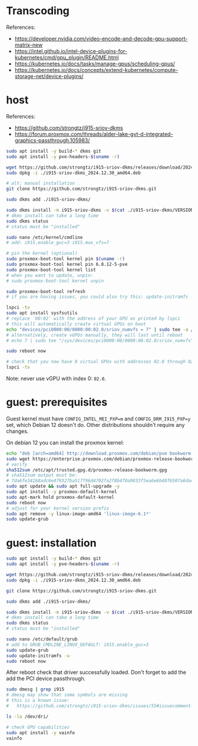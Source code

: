
# Transcoding

References:
- https://developer.nvidia.com/video-encode-and-decode-gpu-support-matrix-new
- https://intel.github.io/intel-device-plugins-for-kubernetes/cmd/gpu_plugin/README.html
- https://kubernetes.io/docs/tasks/manage-gpus/scheduling-gpus/
- https://kubernetes.io/docs/concepts/extend-kubernetes/compute-storage-net/device-plugins/

# host

References:
- https://github.com/strongtz/i915-sriov-dkms
- https://forum.proxmox.com/threads/alder-lake-gvt-d-integrated-graphics-passthrough.105983/

```bash
sudo apt install -y build-* dkms git
sudo apt install -y pve-headers-$(uname -r)

wget https://github.com/strongtz/i915-sriov-dkms/releases/download/2024.12.30/i915-sriov-dkms_2024.12.30_amd64.deb
sudo dpkg -i ./i915-sriov-dkms_2024.12.30_amd64.deb

# alt: manual installation
git clone https://github.com/strongtz/i915-sriov-dkms.git

sudo dkms add ./i915-sriov-dkms/

sudo dkms install -m i915-sriov-dkms -v $(cat ./i915-sriov-dkms/VERSION) --force
# dkms install can take a long time
sudo dkms status
# status must be "installed"

sudo nano /etc/kernel/cmdline
# add: i915.enable_guc=3 i915.max_vfs=7

# pin the kernel (optional)
sudo proxmox-boot-tool kernel pin $(uname -r)
sudo proxmox-boot-tool kernel pin 6.8.12-5-pve
sudo proxmox-boot-tool kernel list
# when you want to update, unpin:
# sudo proxmox-boot-tool kernel unpin

sudo proxmox-boot-tool refresh
# if you are having issues, you could also try this: update-initramfs -u -k all

lspci -tv
sudo apt install sysfsutils
# replace `00:02` with the address of your GPU as printed by lspci
# this will automatically create virtual GPUs on boot
echo "devices/pci0000:00/0000:00:02.0/sriov_numvfs = 7" | sudo tee -a /etc/sysfs.conf
# alternatively, create vGPUs manually, they will last until reboot
# echo 7 | sudo tee "/sys/devices/pci0000:00/0000:00:02.0/sriov_numvfs"

sudo reboot now

# check that you now have 8 virtual GPUs with addresses 02.0 through 02.7
lspci -tv
```

Note: never use vGPU with index 0: `02.0`.

# guest: prerequisites

Guest kernel must have `CONFIG_INTEL_MEI_PXP=m` and `CONFIG_DRM_I915_PXP=y` set, which Debian 12 doesn't do.
Other distributions shouldn't require any changes.

On debian 12 you can install the proxmox kernel:

```bash
echo "deb [arch=amd64] http://download.proxmox.com/debian/pve bookworm pve-no-subscription" | sudo tee /etc/apt/sources.list.d/pve-install-repo.list
sudo wget https://enterprise.proxmox.com/debian/proxmox-release-bookworm.gpg -O /etc/apt/trusted.gpg.d/proxmox-release-bookworm.gpg
# verify
sha512sum /etc/apt/trusted.gpg.d/proxmox-release-bookworm.gpg
# sha512sum output must be:
# 7da6fe34168adc6e479327ba517796d4702fa2f8b4f0a9833f5ea6e6b48f6507a6da403a274fe201595edc86a84463d50383d07f64bdde2e3658108db7d6dc87 /etc/apt/trusted.gpg.d/proxmox-release-bookworm.gpg
sudo apt update && sudo apt full-upgrade -y
sudo apt install -y proxmox-default-kernel
sudo apt-mark hold proxmox-default-kernel
sudo reboot now
# adjust for your kernel version prefix
sudo apt remove -y linux-image-amd64 'linux-image-6.1*'
sudo update-grub
```

# guest: installation

```bash
sudo apt install -y build-* dkms git
sudo apt install -y pve-headers-$(uname -r)

wget https://github.com/strongtz/i915-sriov-dkms/releases/download/2024.12.30/i915-sriov-dkms_2024.12.30_amd64.deb
sudo dpkg -i ./i915-sriov-dkms_2024.12.30_amd64.deb

git clone https://github.com/strongtz/i915-sriov-dkms.git

sudo dkms add ./i915-sriov-dkms/

sudo dkms install -m i915-sriov-dkms -v $(cat ./i915-sriov-dkms/VERSION) --force
# dkms install can take a long time
sudo dkms status
# status must be "installed"

sudo nano /etc/default/grub
# add to GRUB_CMDLINE_LINUX_DEFAULT: i915.enable_guc=3
sudo update-grub
sudo update-initramfs -u
sudo reboot now
```

After reboot check that driver successfully loaded.
Don't forget to add the add the PCI device passthrough.

```bash
sudo dmesg | grep i915
# dmesg may show that some symbols are missing
# this is a known issue:
#   https://github.com/strongtz/i915-sriov-dkms/issues/55#issuecomment-1478305083

ls -la /dev/dri/

# check GPU capabilities
sudo apt install -y vainfo
vainfo
```
